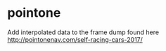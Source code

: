 # pointone
Add interpolated data to the frame dump found here http://pointonenav.com/self-racing-cars-2017/
